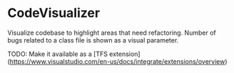 # CodeVisualizer

Visualize codebase to highlight areas that need refactoring.
Number of bugs related to a class file is shown as a visual parameter.

TODO: Make it available as a [TFS extension] (https://www.visualstudio.com/en-us/docs/integrate/extensions/overview)
